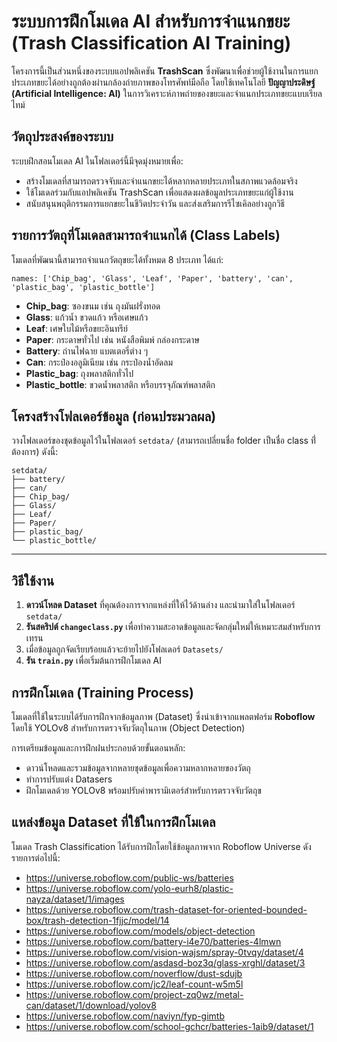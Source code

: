 # ระบบการฝึกโมเดล AI สำหรับการจำแนกขยะ (Trash Classification AI Training)

โครงการนี้เป็นส่วนหนึ่งของระบบแอปพลิเคชัน **TrashScan** ซึ่งพัฒนาเพื่อช่วยผู้ใช้งานในการแยกประเภทขยะได้อย่างถูกต้องผ่านกล้องถ่ายภาพของโทรศัพท์มือถือ โดยใช้เทคโนโลยี **ปัญญาประดิษฐ์ (Artificial Intelligence: AI)** ในการวิเคราะห์ภาพถ่ายของขยะและจำแนกประเภทขยะแบบเรียลไทม์

## วัตถุประสงค์ของระบบ

ระบบฝึกสอนโมเดล AI ในโฟลเดอร์นี้มีจุดมุ่งหมายเพื่อ:
- สร้างโมเดลที่สามารถตรวจจับและจำแนกขยะได้หลากหลายประเภทในสภาพแวดล้อมจริง
- ใช้โมเดลร่วมกับแอปพลิเคชัน TrashScan เพื่อแสดงผลข้อมูลประเภทขยะแก่ผู้ใช้งาน
- สนับสนุนพฤติกรรมการแยกขยะในชีวิตประจำวัน และส่งเสริมการรีไซเคิลอย่างถูกวิธี

## รายการวัตถุที่โมเดลสามารถจำแนกได้ (Class Labels)

โมเดลที่พัฒนานี้สามารถจำแนกวัตถุขยะได้ทั้งหมด 8 ประเภท ได้แก่:

```
names: ['Chip_bag', 'Glass', 'Leaf', 'Paper', 'battery', 'can', 'plastic_bag', 'plastic_bottle']
```

- **Chip_bag**: ซองขนม เช่น ถุงมันฝรั่งทอด
- **Glass**: แก้วน้ำ ขวดแก้ว หรือเศษแก้ว
- **Leaf**: เศษใบไม้หรือขยะอินทรีย์
- **Paper**: กระดาษทั่วไป เช่น หนังสือพิมพ์ กล่องกระดาษ
- **Battery**: ถ่านไฟฉาย แบตเตอรี่ต่าง ๆ
- **Can**: กระป๋องอลูมิเนียม เช่น กระป๋องน้ำอัดลม
- **Plastic_bag**: ถุงพลาสติกทั่วไป
- **Plastic_bottle**: ขวดน้ำพลาสติก หรือบรรจุภัณฑ์พลาสติก


## โครงสร้างโฟลเดอร์ข้อมูล (ก่อนประมวลผล)

วางโฟลเดอร์ของชุดข้อมูลไว้ในโฟลเดอร์ `setdata/` (สามารถเปลี่ยนชื่อ folder เป็นชื่อ class ที่่ต้องการ) ดังนี้:

```
setdata/
├── battery/
├── can/
├── Chip_bag/
├── Glass/
├── Leaf/
├── Paper/
├── plastic_bag/
└── plastic_bottle/
```

---

## วิธีใช้งาน

1. **ดาวน์โหลด Dataset** ที่คุณต้องการจากแหล่งที่ให้ไว้ด้านล่าง และนำมาใส่ในโฟลเดอร์ `setdata/`
2. **รันสคริปต์ `changeclass.py`** เพื่อทำความสะอาดข้อมูลและจัดกลุ่มใหม่ให้เหมาะสมสำหรับการเทรน
3. เมื่อข้อมูลถูกจัดเรียบร้อยแล้วจะย้ายไปยังโฟลเดอร์ `Datasets/`
4. **รัน `train.py`** เพื่อเริ่มต้นการฝึกโมเดล AI


## การฝึกโมเดล (Training Process)

โมเดลที่ใช้ในระบบได้รับการฝึกจากข้อมูลภาพ (Dataset) ซึ่งนำเข้าจากแพลตฟอร์ม **Roboflow** โดยใช้ YOLOv8 สำหรับการตรวจจับวัตถุในภาพ (Object Detection)

การเตรียมข้อมูลและการฝึกฝนประกอบด้วยขั้นตอนหลัก:
- ดาวน์โหลดและรวมข้อมูลจากหลายชุดข้อมูลเพื่อความหลากหลายของวัตถุ
- ทำการปรับแต่ง Datasers 
- ฝึกโมเดลด้วย YOLOv8 พร้อมปรับค่าพารามิเตอร์สำหรับการตรวจจับวัตถุข

## แหล่งข้อมูล Dataset ที่ใช้ในการฝึกโมเดล

โมเดล Trash Classification ได้รับการฝึกโดยใช้ข้อมูลภาพจาก Roboflow Universe ดังรายการต่อไปนี้:

- https://universe.roboflow.com/public-ws/batteries  
- https://universe.roboflow.com/yolo-eurh8/plastic-nayza/dataset/1/images  
- https://universe.roboflow.com/trash-dataset-for-oriented-bounded-box/trash-detection-1fjjc/model/14  
- https://universe.roboflow.com/models/object-detection  
- https://universe.roboflow.com/battery-i4e70/batteries-4lmwn  
- https://universe.roboflow.com/vision-wajsm/spray-0tvqy/dataset/4  
- https://universe.roboflow.com/asdasd-boz3q/glass-xrghl/dataset/3  
- https://universe.roboflow.com/noverflow/dust-sdujb  
- https://universe.roboflow.com/jc2/leaf-count-w5m5l  
- https://universe.roboflow.com/project-zq0wz/metal-can/dataset/1/download/yolov8  
- https://universe.roboflow.com/naviyn/fyp-gimtb  
- https://universe.roboflow.com/school-gchcr/batteries-1aib9/dataset/1  

